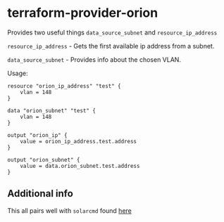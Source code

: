 # terraform-provider-orion

Provides two useful things `data_source_subnet` and `resource_ip_address`


`resource_ip_address` - Gets the first available ip address from a subnet.

`data_source_subnet` - Provides info about the chosen VLAN. 

Usage:


```
resource "orion_ip_address" "test" {
    vlan = 148
}

data "orion_subnet" "test" {
    vlan = 148
}

output "orion_ip" {
    value = orion_ip_address.test.address
}

output "orion_subnet" {
    value = data.orion_subnet.test.address
}
```

## Additional info
This all pairs well with `solarcmd` found [here](https://github.com/stobias123/gosolar/tree/master/command)
